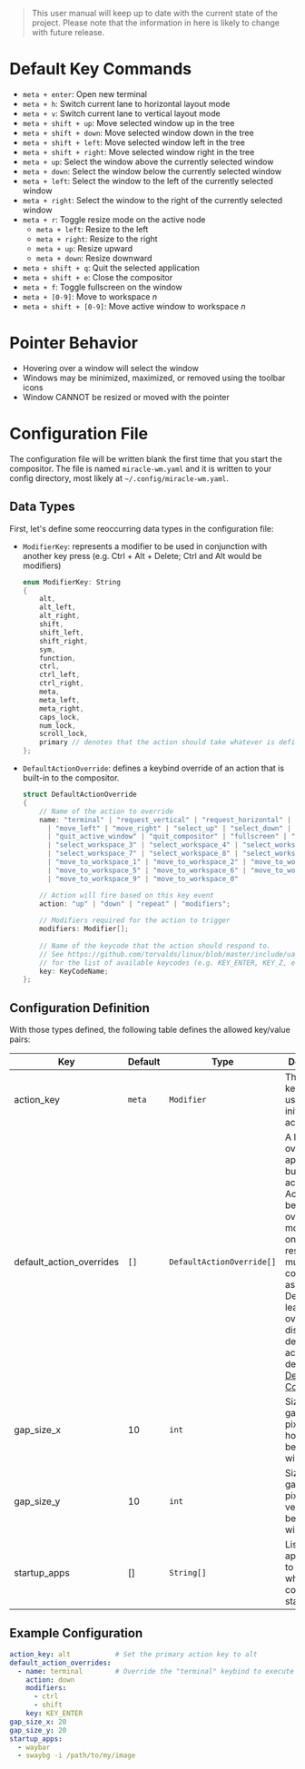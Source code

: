 > This user manual will keep up to date with the current state of the project.
> Please note that the information in here is likely to change with future release.

# Default Key Commands
- `meta + enter`: Open new terminal
- `meta + h`: Switch current lane to horizontal layout mode
- `meta + v`: Switch current lane to vertical layout mode
- `meta + shift + up`: Move selected window up in the tree
- `meta + shift + down`: Move selected window down in the tree
- `meta + shift + left`: Move selected window left in the tree
- `meta + shift + right`: Move selected window right in the tree
- `meta + up`: Select the window above the currently selected window
- `meta + down`: Select the window below the currently selected window
- `meta + left`: Select the window to the left of the currently selected window
- `meta + right`: Select the window to the right of the currently selected window
- `meta + r`: Toggle resize mode on the active node
  - `meta + left`: Resize to the left
  - `meta + right`: Resize to the right
  - `meta + up`: Resize upward
  - `meta + down`: Resize downward
- `meta + shift + q`: Quit the selected application
- `meta + shift + e`: Close the compositor
- `meta + f`: Toggle fullscreen on the window
- `meta + [0-9]`: Move to workspace *n*
- `meta + shift + [0-9]`: Move active window to workspace *n*

# Pointer Behavior
- Hovering over a window will select the window
- Windows may be minimized, maximized, or removed using the toolbar icons
- Window CANNOT be resized or moved with the pointer

# Configuration File
The configuration file will be written blank the first time that you start the compositor. The file is named `miracle-wm.yaml`
and it is written to your config directory, most likely at `~/.config/miracle-wm.yaml`.

## Data Types
First, let's define some reoccurring data types in the configuration file:

- `ModifierKey`: represents a modifier to be used in conjunction with another key press (e.g. Ctrl + Alt + Delete; Ctrl and Alt would be modifiers)

  ```c++
  enum ModifierKey: String
  {
      alt,
      alt_left,
      alt_right,
      shift,
      shift_left,
      shift_right,
      sym,
      function,
      ctrl,
      ctrl_left,
      ctrl_right,
      meta,
      meta_left,
      meta_right,
      caps_lock,
      num_lock,
      scroll_lock,
      primary // denotes that the action should take whatever is defined by the action_key
  };
  ```

- `DefaultActionOverride`: defines a keybind override of an action that is built-in to the compositor.
  ```c++
  struct DefaultActionOverride
  {
      // Name of the action to override
      name: "terminal" | "request_vertical" | "request_horizontal" | "toggle_resize" | "move_up" | "move_down"
        | "move_left" | "move_right" | "select_up" | "select_down" | "select_left" | "select_right" 
        | "quit_active_window" | "quit_compositor" | "fullscreen" | "select_workspace_1" | "select_workspace_2"
        | "select_workspace_3" | "select_workspace_4" | "select_workspace_5" | "select_workspace_6"
        | "select_workspace_7" | "select_workspace_8" | "select_workspace_9" | "select_workspace_0"
        | "move_to_workspace_1" | "move_to_workspace_2" | "move_to_workspace_3" | "move_to_workspace_4"
        | "move_to_workspace_5" | "move_to_workspace_6" | "move_to_workspace_7" | "move_to_workspace_8"
        | "move_to_workspace_9" | "move_to_workspace_0"
  
      // Action will fire based on this key event
      action: "up" | "down" | "repeat" | "modifiers";
      
      // Modifiers required for the action to trigger
      modifiers: Modifier[];
      
      // Name of the keycode that the action should respond to.
      // See https://github.com/torvalds/linux/blob/master/include/uapi/linux/input-event-codes.h
      // for the list of available keycodes (e.g. KEY_ENTER, KEY_Z, etc.)
      key: KeyCodeName;
  };
  ```

## Configuration Definition
With those types defined, the following table defines the allowed key/value pairs:

| Key                      | Default | Type              | Description                                                                                                                                                                                                                                                            |
|--------------------------|---------|-------------------|------------------------------------------------------------------------------------------------------------------------------------------------------------------------------------------------------------------------------------------------------------------------|
| action_key               | `meta`    | `Modifier`          | The default key that is used to initate any action.                                                                                                                                                                                                                    |
| default_action_overrides | `[]`      | `DefaultActionOverride[]` | A list overrides to apply to built-in actions. Actions may be overridden more than once and will respond to multiple key combinations as a result. Defining at least one override disables the default action defined in [Default Key Commands](#default-key-commands) |
| gap_size_x               | 10 | `int` | Size of the gaps in pixels horizontally between windows          |                                                                                                                                                                                                      |
| gap_size_y               | 10 | `int` | Size of the gaps in pixels vertically between windows |                                                                                                                                                                                                                 |
| startup_apps | [] | `String[]` | List of applications to be started when the compositor starts |


## Example Configuration
```yaml
action_key: alt           # Set the primary action key to alt
default_action_overrides:
  - name: terminal        # Override the "terminal" keybind to execute with "Ctrl + Shift + Enter"
    action: down
    modifiers:
      - ctrl
      - shift
    key: KEY_ENTER
gap_size_x: 20
gap_size_y: 20
startup_apps:
  - waybar
  - swaybg -i /path/to/my/image
```